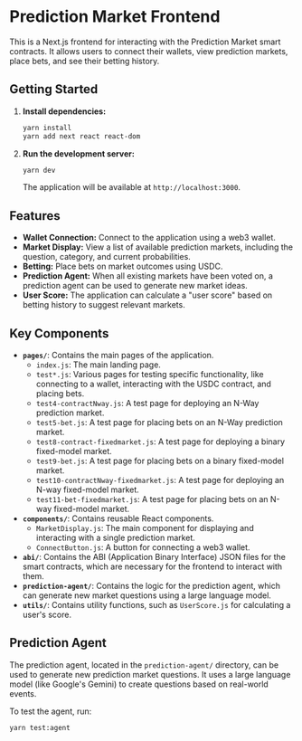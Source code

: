 # Prediction Market Frontend

This is a Next.js frontend for interacting with the Prediction Market smart contracts. It allows users to connect their wallets, view prediction markets, place bets, and see their betting history.

## Getting Started

1.  **Install dependencies:**
    ```bash
    yarn install
    yarn add next react react-dom
    ```

2.  **Run the development server:**
    ```bash
    yarn dev
    ```
    The application will be available at `http://localhost:3000`.

## Features

*   **Wallet Connection:** Connect to the application using a web3 wallet.
*   **Market Display:** View a list of available prediction markets, including the question, category, and current probabilities.
*   **Betting:** Place bets on market outcomes using USDC.
*   **Prediction Agent:** When all existing markets have been voted on, a prediction agent can be used to generate new market ideas.
*   **User Score:** The application can calculate a "user score" based on betting history to suggest relevant markets.

## Key Components

*   **`pages/`**: Contains the main pages of the application.
    *   `index.js`: The main landing page.
    *   `test*.js`: Various pages for testing specific functionality, like connecting to a wallet, interacting with the USDC contract, and placing bets.
    *   `test4-contractNway.js`: A test page for deploying an N-Way prediction market.
    *   `test5-bet.js`: A test page for placing bets on an N-Way prediction market.
    *   `test8-contract-fixedmarket.js`: A test page for deploying a binary fixed-model market.
    *   `test9-bet.js`: A test page for placing bets on a binary fixed-model market.
    *   `test10-contractNway-fixedmarket.js`: A test page for deploying an N-way fixed-model market.
    *   `test11-bet-fixedmarket.js`: A test page for placing bets on an N-way fixed-model market.
*   **`components/`**: Contains reusable React components.
    *   `MarketDisplay.js`: The main component for displaying and interacting with a single prediction market.
    *   `ConnectButton.js`: A button for connecting a web3 wallet.
*   **`abi/`**: Contains the ABI (Application Binary Interface) JSON files for the smart contracts, which are necessary for the frontend to interact with them.
*   **`prediction-agent/`**: Contains the logic for the prediction agent, which can generate new market questions using a large language model.
*   **`utils/`**: Contains utility functions, such as `UserScore.js` for calculating a user's score.

## Prediction Agent

The prediction agent, located in the `prediction-agent/` directory, can be used to generate new prediction market questions. It uses a large language model (like Google's Gemini) to create questions based on real-world events.

To test the agent, run:
```bash
yarn test:agent
```
